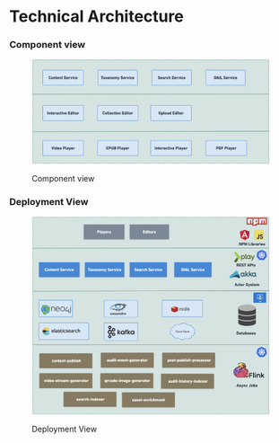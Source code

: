 # Technical Architecture

### Component view

<figure><img src="../.gitbook/assets/Component View.png" alt=""><figcaption><p>Component view</p></figcaption></figure>

### Deployment View

<figure><img src="../.gitbook/assets/Deployemnt View (2).png" alt=""><figcaption><p>Deployment View</p></figcaption></figure>

